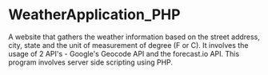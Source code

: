 # WeatherApplication_PHP
A website that gathers the weather information based on the street address, city, state and the unit of measurement of degree (F or C). It involves the usage of 2 API's - Google's Geocode API and the forecast.io API. This program involves server side scripting using PHP.
